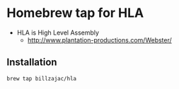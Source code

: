 # Homebrew tap for HLA

* HLA is High Level Assembly
    * http://www.plantation-productions.com/Webster/

## Installation

    brew tap billzajac/hla
